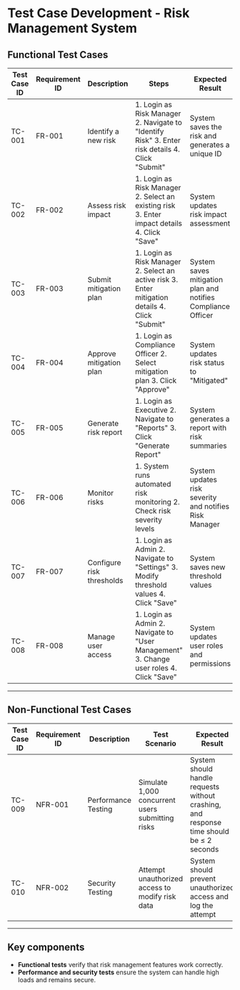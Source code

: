 # **Test Case Development - Risk Management System**

## **Functional Test Cases**

| **Test Case ID** | **Requirement ID** | **Description** | **Steps** | **Expected Result** | **Actual Result** | **Status (Pass/Fail)** |
|-----------------|-----------------|----------------|-----------|------------------|----------------|------------------|
| TC-001 | FR-001 | Identify a new risk | 1. Login as Risk Manager  2. Navigate to "Identify Risk" 3. Enter risk details 4. Click "Submit" | System saves the risk and generates a unique ID | | |
| TC-002 | FR-002 | Assess risk impact | 1. Login as Risk Manager 2. Select an existing risk 3. Enter impact details 4. Click "Save" | System updates risk impact assessment | | |
| TC-003 | FR-003 | Submit mitigation plan | 1. Login as Risk Manager 2. Select an active risk 3. Enter mitigation details 4. Click "Submit" | System saves mitigation plan and notifies Compliance Officer | | |
| TC-004 | FR-004 | Approve mitigation plan | 1. Login as Compliance Officer 2. Select mitigation plan 3. Click "Approve" | System updates risk status to "Mitigated" | | |
| TC-005 | FR-005 | Generate risk report | 1. Login as Executive 2. Navigate to "Reports" 3. Click "Generate Report" | System generates a report with risk summaries | | |
| TC-006 | FR-006 | Monitor risks | 1. System runs automated risk monitoring 2. Check risk severity levels | System updates risk severity and notifies Risk Manager | | |
| TC-007 | FR-007 | Configure risk thresholds | 1. Login as Admin 2. Navigate to "Settings" 3. Modify threshold values 4. Click "Save" | System saves new threshold values | | |
| TC-008 | FR-008 | Manage user access | 1. Login as Admin 2. Navigate to "User Management" 3. Change user roles 4. Click "Save" | System updates user roles and permissions | | |

---

## **Non-Functional Test Cases**

| **Test Case ID** | **Requirement ID** | **Description** | **Test Scenario** | **Expected Result** | **Actual Result** | **Status (Pass/Fail)** |
|-----------------|-----------------|----------------|----------------|------------------|----------------|------------------|
| TC-009 | NFR-001 | Performance Testing | Simulate 1,000 concurrent users submitting risks | System should handle requests without crashing, and response time should be ≤ 2 seconds | | |
| TC-010 | NFR-002 | Security Testing | Attempt unauthorized access to modify risk data | System should prevent unauthorized access and log the attempt | | |

---

## **Key components**
- **Functional tests** verify that risk management features work correctly.
- **Performance and security tests** ensure the system can handle high loads and remains secure.  



